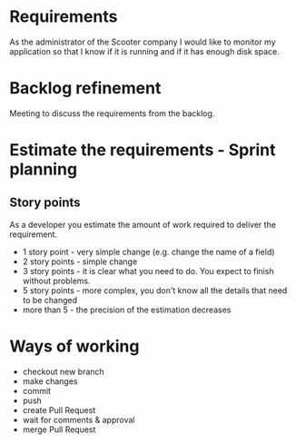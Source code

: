 # Requirements

As the administrator of the Scooter company I would like to monitor my 
application so that I know if it is running and if it has enough disk space.

# Backlog refinement
Meeting to discuss the requirements from the backlog.

# Estimate the requirements - Sprint planning
## Story points
As a developer you estimate the amount of work required to deliver the requirement.
 * 1 story point - very simple change (e.g. change the name of a field)
 * 2 story points - simple change
 * 3 story points - it is clear what you need to do. You expect to finish without problems.
 * 5 story points - more complex, you don't know all the details that need to be changed
 * more than 5 - the precision of the estimation decreases

# Ways of working
 * checkout new branch 
 * make changes
 * commit
 * push
 * create Pull Request
 * wait for comments & approval
 * merge Pull Request